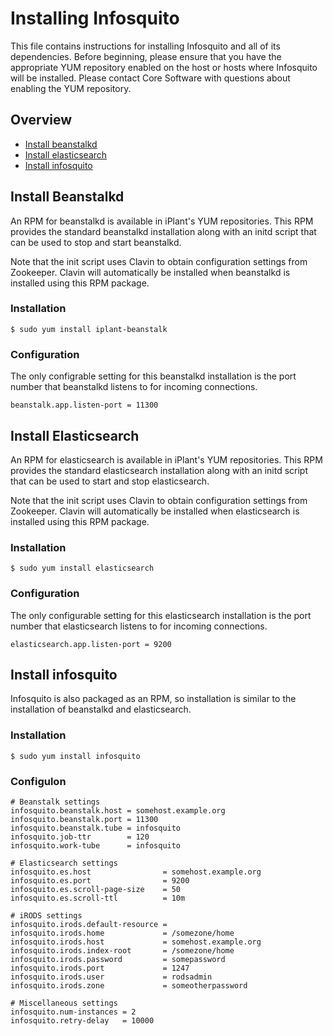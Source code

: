 # Installing Infosquito

This file contains instructions for installing Infosquito and all of its
dependencies. Before beginning, please ensure that you have the appropriate YUM
repository enabled on the host or hosts where Infosquito will be installed.
Please contact Core Software with questions about enabling the YUM repository.

## Overview

* [Install beanstalkd](#install-beanstalkd)
* [Install elasticsearch](#install-elasticsearch)
* [Install infosquito](#install-infosquito)

## Install Beanstalkd

An RPM for beanstalkd is available in iPlant's YUM repositories. This RPM
provides the standard beanstalkd installation along with an initd script that
can be used to stop and start beanstalkd.

Note that the init script uses Clavin to obtain configuration settings from
Zookeeper. Clavin will automatically be installed when beanstalkd is installed
using this RPM package.

### Installation

```
$ sudo yum install iplant-beanstalk
```

### Configuration

The only configrable setting for this beanstalkd installation is the port number
that beanstalkd listens to for incoming connections.

```
beanstalk.app.listen-port = 11300
```

## Install Elasticsearch

An RPM for elasticsearch is available in iPlant's YUM repositories. This RPM
provides the standard elasticsearch installation along with an initd script that
can be used to start and stop elasticsearch.

Note that the init script uses Clavin to obtain configuration settings from
Zookeeper. Clavin will automatically be installed when elasticsearch is
installed using this RPM package.

### Installation

```
$ sudo yum install elasticsearch
```

### Configuration

The only configurable setting for this elasticsearch installation is the port
number that elasticsearch listens to for incoming connections.

```
elasticsearch.app.listen-port = 9200
```

## Install infosquito

Infosquito is also packaged as an RPM, so installation is similar to the
installation of beanstalkd and elasticsearch.

### Installation

```
$ sudo yum install infosquito
```

### Configulon

```
# Beanstalk settings
infosquito.beanstalk.host = somehost.example.org
infosquito.beanstalk.port = 11300
infosquito.beanstalk.tube = infosquito
infosquito.job-ttr        = 120
infosquito.work-tube      = infosquito

# Elasticsearch settings
infosquito.es.host                = somehost.example.org
infosquito.es.port                = 9200
infosquito.es.scroll-page-size    = 50
infosquito.es.scroll-ttl          = 10m

# iRODS settings
infosquito.irods.default-resource =
infosquito.irods.home             = /somezone/home
infosquito.irods.host             = somehost.example.org
infosquito.irods.index-root       = /somezone/home
infosquito.irods.password         = somepassword
infosquito.irods.port             = 1247
infosquito.irods.user             = rodsadmin
infosquito.irods.zone             = someotherpassword

# Miscellaneous settings
infosquito.num-instances = 2
infosquito.retry-delay   = 10000
```

